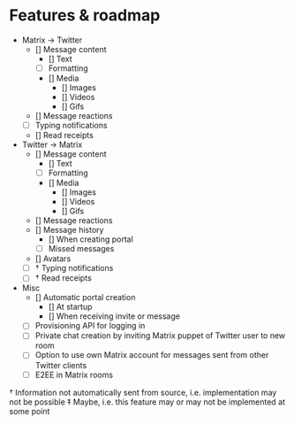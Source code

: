 # Features & roadmap

* Matrix → Twitter
  * [] Message content
    * [] Text
    * [ ] Formatting
    * [] Media
      * [] Images
      * [] Videos
      * [] Gifs
  * [] Message reactions
  * [ ] Typing notifications
  * [] Read receipts
* Twitter → Matrix
  * [] Message content
    * [] Text
    * [ ] Formatting
    * [] Media
      * [] Images
      * [] Videos
      * [] Gifs
  * [] Message reactions
  * [] Message history
    * [] When creating portal
    * [ ] Missed messages
  * [] Avatars
  * [ ] † Typing notifications
  * [ ] † Read receipts
* Misc
  * [] Automatic portal creation
    * [] At startup
    * [] When receiving invite or message
  * [ ] Provisioning API for logging in
  * [ ] Private chat creation by inviting Matrix puppet of Twitter user to new room
  * [ ] Option to use own Matrix account for messages sent from other Twitter clients
  * [ ] E2EE in Matrix rooms

† Information not automatically sent from source, i.e. implementation may not be possible
‡ Maybe, i.e. this feature may or may not be implemented at some point
